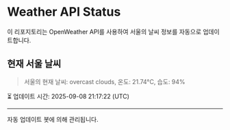 
# Weather API Status

이 리포지토리는 OpenWeather API를 사용하여 서울의 날씨 정보를 자동으로 업데이트합니다.

## 현재 서울 날씨
> 서울의 현재 날씨: overcast clouds, 온도: 21.74°C, 습도: 94%

⏳ 업데이트 시간: 2025-09-08 21:17:22 (UTC)

---
자동 업데이트 봇에 의해 관리됩니다.
